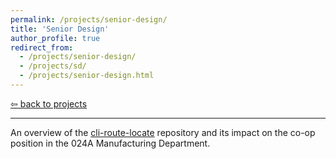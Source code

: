 ```yaml
---
permalink: /projects/senior-design/
title: 'Senior Design'
author_profile: true
redirect_from: 
  - /projects/senior-design/
  - /projects/sd/
  - /projects/senior-design.html
---
```

[⇦ back to projects](https://dmalexa5.github.io/projects/)
***

An overview of the [cli-route-locate](https://github.com/dmalexa5/cli-route-locate) repository and its impact on the co-op position in the 024A Manufacturing Department.